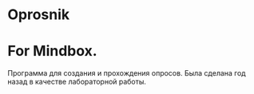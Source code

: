 # Oprosnik
# For Mindbox.

Программа для создания и прохождения опросов. Была сделана год назад в качестве лабораторной работы.
